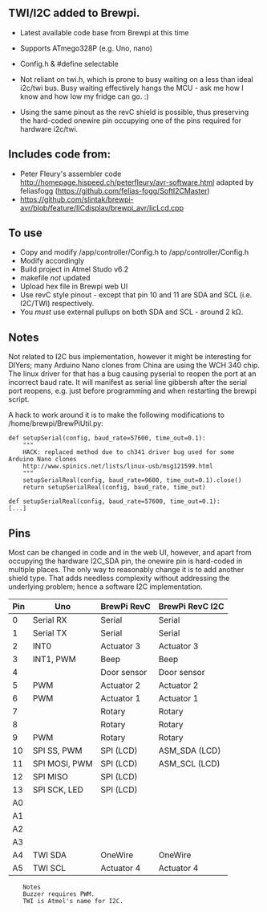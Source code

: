 ## TWI/I2C added to Brewpi. 
 - Latest available code base from Brewpi at this time
 - Supports ATmego328P (e.g. Uno, nano)
 - Config.h & #define selectable
 - Not reliant on twi.h, which is prone to busy waiting on a less than ideal i2c/twi bus. Busy waiting effectively hangs the MCU - ask me how I know and how low my fridge can go. :)
  
- Using the same pinout as the revC shield is possible, thus preserving the hard-coded onewire pin occupying one of the pins required for hardware i2c/twi.

## Includes code from:
 - Peter Fleury's assembler code http://homepage.hispeed.ch/peterfleury/avr-software.html adapted by feliasfogg (https://github.com/felias-fogg/SoftI2CMaster)
 - https://github.com/slintak/brewpi-avr/blob/feature/IICdisplay/brewpi_avr/IicLcd.cpp

## To use
- Copy and modify /app/controller/Config.h to /app/controller/Config.h
- Modify accordingly
- Build project in Atmel Studo v6.2
- makefile _not_ updated
- Upload hex file in Brewpi web UI
- Use revC style pinout - except that pin 10 and 11 are SDA and SCL (i.e. I2C/TWI) respectively.
- You *must* use external pullups on both SDA and SCL - around 2 kΩ.


## Notes
Not related to I2C bus implementation, however it might be interesting for DIYers; many Arduino Nano clones from China are using the WCH 340 chip. The linux driver for that has a bug causing pyserial to reopen the port at an incorrect baud rate. It will manifest as serial line gibbersh after the serial port reopens, e.g. just before programming and when restarting the brewpi script. 

A hack to work around it is to make the following modifications to /home/brewpi/BrewPiUtil.py:
```
def setupSerial(config, baud_rate=57600, time_out=0.1):
    """
    HACK: replaced method due to ch341 driver bug used for some Arduino Nano clones
    http://www.spinics.net/lists/linux-usb/msg121599.html
    """
    setupSerialReal(config, baud_rate=9600, time_out=0.1).close()
    return setupSerialReal(config, baud_rate, time_out)

def setupSerialReal(config, baud_rate=57600, time_out=0.1):
[...]
```

## Pins
Most can be changed in code and in the web UI, however, and apart from occupying the hardware I2C_SDA pin, the onewire pin is hard-coded in multiple places. The only way to reasonably change it is to add another shield type. That adds needless complexity without addressing the underlying problem; hence a software I2C implementation.

Pin | Uno  | BrewPi RevC | BrewPi RevC I2C
--- | ----- | -------- | -----
0|Serial RX | Serial | Serial
1|Serial TX | Serial| Serial
2|INT0 | Actuator 3|Actuator 3
3|INT1, PWM|Beep|Beep
4||  Door sensor| Door sensor
5|PWM | Actuator 2|Actuator 2
6|PWM | Actuator 1  |Actuator 1
7|| Rotary|Rotary
8||   Rotary|Rotary
9| PWM | Rotary | Rotary
10| SPI SS, PWM |SPI (LCD)| ASM_SDA (LCD)	
11| SPI MOSI, PWM |SPI (LCD)| ASM_SCL (LCD)	
12| SPI MISO | SPI (LCD)|
13| SPI SCK, LED | SPI (LCD)|
A0|||			
A1|||			
A2||| 
A3||| 
A4| TWI SDA | OneWire | OneWire
A5| TWI SCL | Actuator 4 | Actuator 4
			
		Notes	
		Buzzer requires PWM.	
		TWI is Atmel's name for I2C.
		

